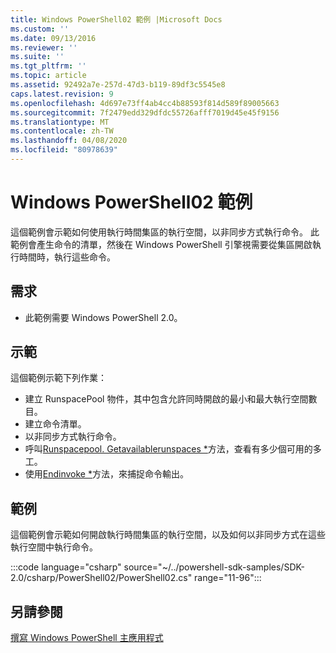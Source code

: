 ```yaml
---
title: Windows PowerShell02 範例 |Microsoft Docs
ms.custom: ''
ms.date: 09/13/2016
ms.reviewer: ''
ms.suite: ''
ms.tgt_pltfrm: ''
ms.topic: article
ms.assetid: 92492a7e-257d-47d3-b119-89df3c5545e8
caps.latest.revision: 9
ms.openlocfilehash: 4d697e73ff4ab4cc4b88593f814d589f89005663
ms.sourcegitcommit: 7f2479edd329dfdc55726afff7019d45e45f9156
ms.translationtype: MT
ms.contentlocale: zh-TW
ms.lasthandoff: 04/08/2020
ms.locfileid: "80978639"
---
```

# <a name="windows-powershell02-sample"></a>Windows PowerShell02 範例

這個範例會示範如何使用執行時間集區的執行空間，以非同步方式執行命令。 此範例會產生命令的清單，然後在 Windows PowerShell 引擎視需要從集區開啟執行時間時，執行這些命令。

## <a name="requirements"></a>需求

- 此範例需要 Windows PowerShell 2.0。

## <a name="demonstrates"></a>示範

這個範例示範下列作業：

- 建立 RunspacePool 物件，其中包含允許同時開啟的最小和最大執行空間數目。
- 建立命令清單。
- 以非同步方式執行命令。
- 呼叫[Runspacepool. Getavailablerunspaces *](/dotnet/api/System.Management.Automation.Runspaces.RunspacePool.GetAvailableRunspaces)方法，查看有多少個可用的多工。
- 使用[Endinvoke *](/dotnet/api/System.Management.Automation.PowerShell.EndInvoke)方法，來捕捉命令輸出。

## <a name="example"></a>範例

這個範例會示範如何開啟執行時間集區的執行空間，以及如何以非同步方式在這些執行空間中執行命令。

:::code language="csharp" source="~/../powershell-sdk-samples/SDK-2.0/csharp/PowerShell02/PowerShell02.cs" range="11-96":::

## <a name="see-also"></a>另請參閱

[撰寫 Windows PowerShell 主應用程式](./writing-a-windows-powershell-host-application.md)
